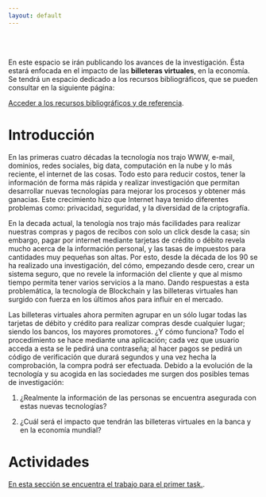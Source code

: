 ```yaml
---
layout: default
---
```

<br><br>

En este espacio se irán publicando los avances de la investigación. Ésta estará enfocada en el impacto de las **billeteras virtuales**,
en la economía. Se tendrá un espacio dedicado a los recursos bibliográficos, que se pueden consultar en la siguiente página:

[Acceder a los recursos bibliográficos y de referencia](text_resources).

# Introducción

En las primeras cuatro décadas la tecnología nos trajo WWW, e-mail, dominios, redes sociales, big data, computación en la nube y lo más reciente, el internet de las cosas. Todo esto para reducir costos, tener la información de forma más rápida y realizar investigación que permitan desarrollar nuevas tecnologías para mejorar los procesos y obtener más ganacias. Este crecimiento hizo que Internet haya tenido diferentes problemas como: privacidad, seguridad, y la diversidad de la criptografía.

En la decada actual, la tenología nos trajo más facilidades para realizar nuestras compras y pagos de recibos con solo un click desde la casa; sin embargo, pagar por internet mediante tarjetas de crédito o débito revela mucho acerca de la información personal, y las tasas de impuestos para cantidades muy pequeñas son altas. Por esto, desde la década de los 90 se ha realizado una investigación, del cómo, empezando desde cero, crear un sistema seguro, que no revele la información del cliente y que al mismo tiempo permita tener varios servicios a la mano. Dando respuestas a esta problemática, la tecnología de Blockchain y las billeteras virtuales han surgido con fuerza en los últimos años para influir en el mercado.

Las billeteras virtuales ahora permiten agrupar en un sólo lugar todas las tarjetas de débito y crédito para realizar compras desde cualquier lugar; siendo los bancos, los mayores promotores. ¿Y cómo funciona? Todo el procedimiento se hace mediante una aplicación; cada vez que usuario acceda a esta se le pedirá una contraseña; al hacer pagos se pedirá un código de verificación que durará segundos y una vez hecha la comprobación, la compra podrá ser efectuada. Debido a la evolución de la tecnología y su acogida en las sociedades me surgen dos posibles temas de investigación:

1. ¿Realmente la información de las personas se encuentra asegurada con estas nuevas tecnologías?

2. ¿Cuál será el impacto que tendrán las billeteras virtuales en la banca y en la economía mundial?

# Actividades

[En esta sección se encuentra el trabajo para el primer task.](task-1).